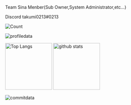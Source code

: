 Team Sina Menber(Sub Owner,System Administrator,etc...)

Discord takumi0213#0213

![Count](https://komarev.com/ghpvc/?username=takumi0213&color=brightgreen)

![profiledata](http://github-profile-summary-cards.vercel.app/api/cards/profile-details?username=takumi0213&theme=vue)

<p align="left"> 
  <img alt="Top Langs" height="150px" src="https://github-readme-stats.vercel.app/api/top-langs/?username=takumi0213&layout=compact&show_icons=true&theme=gruvbox_light" />
  <img alt="github stats" height="150px" src="https://github-readme-stats.vercel.app/api?username=takumi0213&theme=discord_old_blurple&show_icons=ture" />
</p>

![commitdata](http://github-profile-summary-cards.vercel.app/api/cards/productive-time?username=takumi0213&theme=vue&utcOffset=9)

